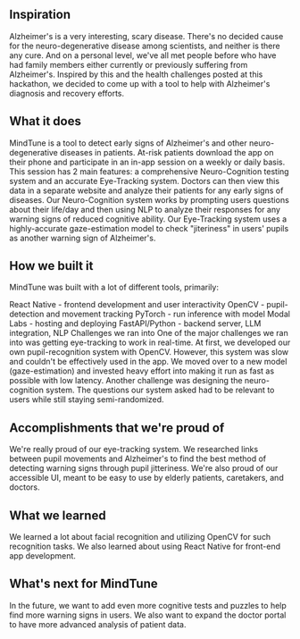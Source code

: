 ## Inspiration
Alzheimer's is a very interesting, scary disease. There's no decided cause for the neuro-degenerative disease among scientists, and neither is there any cure. And on a personal level, we've all met people before who have had family members either currently or previously suffering from Alzheimer's. Inspired by this and the health challenges posted at this hackathon, we decided to come up with a tool to help with Alzheimer's diagnosis and recovery efforts.

## What it does
MindTune is a tool to detect early signs of Alzheimer's and other neuro-degenerative diseases in patients. At-risk patients download the app on their phone and participate in an in-app session on a weekly or daily basis. This session has 2 main features: a comprehensive Neuro-Cognition testing system and an accurate Eye-Tracking system. Doctors can then view this data in a separate website and analyze their patients for any early signs of diseases. Our Neuro-Cognition system works by prompting users questions about their life/day and then using NLP to analyze their responses for any warning signs of reduced cognitive ability. Our Eye-Tracking system uses a highly-accurate gaze-estimation model to check "jiteriness" in users' pupils as another warning sign of Alzheimer's.

## How we built it
MindTune was built with a lot of different tools, primarily:

React Native - frontend development and user interactivity
OpenCV - pupil-detection and movement tracking
PyTorch - run inference with model
Modal Labs - hosting and deploying
FastAPI/Python - backend server, LLM integration, NLP
Challenges we ran into
One of the major challenges we ran into was getting eye-tracking to work in real-time. At first, we developed our own pupil-recognition system with OpenCV. However, this system was slow and couldn't be effectively used in the app. We moved over to a new model (gaze-estimation) and invested heavy effort into making it run as fast as possible with low latency. Another challenge was designing the neuro-cognition system. The questions our system asked had to be relevant to users while still staying semi-randomized.

## Accomplishments that we're proud of
We're really proud of our eye-tracking system. We researched links between pupil movements and Alzheimer's to find the best method of detecting warning signs through pupil jitteriness. We're also proud of our accessible UI, meant to be easy to use by elderly patients, caretakers, and doctors.

## What we learned
We learned a lot about facial recognition and utilizing OpenCV for such recognition tasks. We also learned about using React Native for front-end app development.

## What's next for MindTune
In the future, we want to add even more cognitive tests and puzzles to help find more warning signs in users. We also want to expand the doctor portal to have more advanced analysis of patient data.
